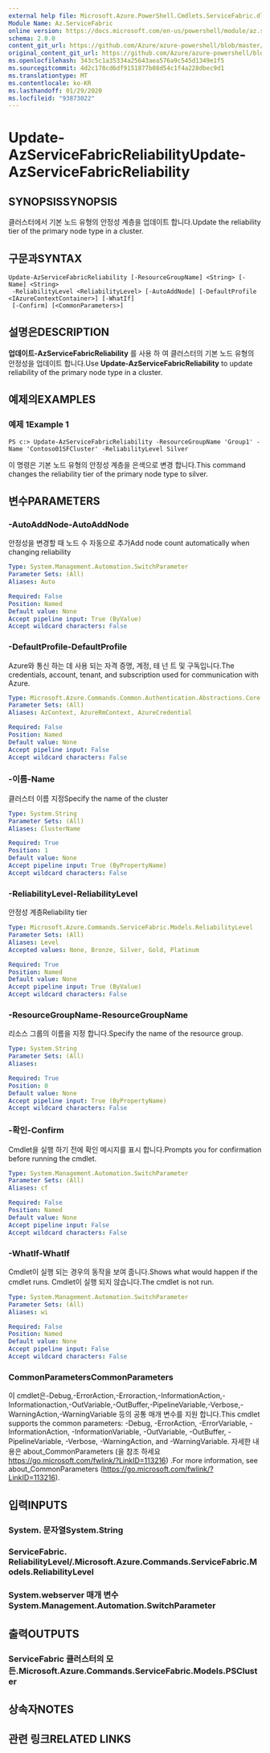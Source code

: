 ```yaml
---
external help file: Microsoft.Azure.PowerShell.Cmdlets.ServiceFabric.dll-Help.xml
Module Name: Az.ServiceFabric
online version: https://docs.microsoft.com/en-us/powershell/module/az.servicefabric/update-azservicefabricreliability
schema: 2.0.0
content_git_url: https://github.com/Azure/azure-powershell/blob/master/src/ServiceFabric/ServiceFabric/help/Update-AzServiceFabricReliability.md
original_content_git_url: https://github.com/Azure/azure-powershell/blob/master/src/ServiceFabric/ServiceFabric/help/Update-AzServiceFabricReliability.md
ms.openlocfilehash: 343c5c1a35334a25643aea576a9c545d1349e1f5
ms.sourcegitcommit: 4d2c178cd6df9151877b08d54c1f4a228dbec9d1
ms.translationtype: MT
ms.contentlocale: ko-KR
ms.lasthandoff: 01/29/2020
ms.locfileid: "93873022"
---
```

# <span data-ttu-id="970f2-101">Update-AzServiceFabricReliability</span><span class="sxs-lookup"><span data-stu-id="970f2-101">Update-AzServiceFabricReliability</span></span>

## <span data-ttu-id="970f2-102">SYNOPSIS</span><span class="sxs-lookup"><span data-stu-id="970f2-102">SYNOPSIS</span></span>
<span data-ttu-id="970f2-103">클러스터에서 기본 노드 유형의 안정성 계층을 업데이트 합니다.</span><span class="sxs-lookup"><span data-stu-id="970f2-103">Update the reliability tier of the primary node type in a cluster.</span></span>

## <span data-ttu-id="970f2-104">구문과</span><span class="sxs-lookup"><span data-stu-id="970f2-104">SYNTAX</span></span>

```
Update-AzServiceFabricReliability [-ResourceGroupName] <String> [-Name] <String>
 -ReliabilityLevel <ReliabilityLevel> [-AutoAddNode] [-DefaultProfile <IAzureContextContainer>] [-WhatIf]
 [-Confirm] [<CommonParameters>]
```

## <span data-ttu-id="970f2-105">설명은</span><span class="sxs-lookup"><span data-stu-id="970f2-105">DESCRIPTION</span></span>
<span data-ttu-id="970f2-106">**업데이트-AzServiceFabricReliability** 를 사용 하 여 클러스터의 기본 노드 유형의 안정성을 업데이트 합니다.</span><span class="sxs-lookup"><span data-stu-id="970f2-106">Use **Update-AzServiceFabricReliability** to update reliability of the primary node type in a cluster.</span></span>

## <span data-ttu-id="970f2-107">예제의</span><span class="sxs-lookup"><span data-stu-id="970f2-107">EXAMPLES</span></span>

### <span data-ttu-id="970f2-108">예제 1</span><span class="sxs-lookup"><span data-stu-id="970f2-108">Example 1</span></span>
```
PS c:> Update-AzServiceFabricReliability -ResourceGroupName 'Group1' -Name 'Contoso01SFCluster' -ReliabilityLevel Silver
```

<span data-ttu-id="970f2-109">이 명령은 기본 노드 유형의 안정성 계층을 은색으로 변경 합니다.</span><span class="sxs-lookup"><span data-stu-id="970f2-109">This command changes the reliability tier of the primary node type to silver.</span></span>

## <span data-ttu-id="970f2-110">변수</span><span class="sxs-lookup"><span data-stu-id="970f2-110">PARAMETERS</span></span>

### <span data-ttu-id="970f2-111">-AutoAddNode</span><span class="sxs-lookup"><span data-stu-id="970f2-111">-AutoAddNode</span></span>
<span data-ttu-id="970f2-112">안정성을 변경할 때 노드 수 자동으로 추가</span><span class="sxs-lookup"><span data-stu-id="970f2-112">Add node count automatically when changing reliability</span></span>

```yaml
Type: System.Management.Automation.SwitchParameter
Parameter Sets: (All)
Aliases: Auto

Required: False
Position: Named
Default value: None
Accept pipeline input: True (ByValue)
Accept wildcard characters: False
```

### <span data-ttu-id="970f2-113">-DefaultProfile</span><span class="sxs-lookup"><span data-stu-id="970f2-113">-DefaultProfile</span></span>
<span data-ttu-id="970f2-114">Azure와 통신 하는 데 사용 되는 자격 증명, 계정, 테 넌 트 및 구독입니다.</span><span class="sxs-lookup"><span data-stu-id="970f2-114">The credentials, account, tenant, and subscription used for communication with Azure.</span></span>

```yaml
Type: Microsoft.Azure.Commands.Common.Authentication.Abstractions.Core.IAzureContextContainer
Parameter Sets: (All)
Aliases: AzContext, AzureRmContext, AzureCredential

Required: False
Position: Named
Default value: None
Accept pipeline input: False
Accept wildcard characters: False
```

### <span data-ttu-id="970f2-115">-이름</span><span class="sxs-lookup"><span data-stu-id="970f2-115">-Name</span></span>
<span data-ttu-id="970f2-116">클러스터 이름 지정</span><span class="sxs-lookup"><span data-stu-id="970f2-116">Specify the name of the cluster</span></span>

```yaml
Type: System.String
Parameter Sets: (All)
Aliases: ClusterName

Required: True
Position: 1
Default value: None
Accept pipeline input: True (ByPropertyName)
Accept wildcard characters: False
```

### <span data-ttu-id="970f2-117">-ReliabilityLevel</span><span class="sxs-lookup"><span data-stu-id="970f2-117">-ReliabilityLevel</span></span>
<span data-ttu-id="970f2-118">안정성 계층</span><span class="sxs-lookup"><span data-stu-id="970f2-118">Reliability tier</span></span>

```yaml
Type: Microsoft.Azure.Commands.ServiceFabric.Models.ReliabilityLevel
Parameter Sets: (All)
Aliases: Level
Accepted values: None, Bronze, Silver, Gold, Platinum

Required: True
Position: Named
Default value: None
Accept pipeline input: True (ByValue)
Accept wildcard characters: False
```

### <span data-ttu-id="970f2-119">-ResourceGroupName</span><span class="sxs-lookup"><span data-stu-id="970f2-119">-ResourceGroupName</span></span>
<span data-ttu-id="970f2-120">리소스 그룹의 이름을 지정 합니다.</span><span class="sxs-lookup"><span data-stu-id="970f2-120">Specify the name of the resource group.</span></span>

```yaml
Type: System.String
Parameter Sets: (All)
Aliases:

Required: True
Position: 0
Default value: None
Accept pipeline input: True (ByPropertyName)
Accept wildcard characters: False
```

### <span data-ttu-id="970f2-121">-확인</span><span class="sxs-lookup"><span data-stu-id="970f2-121">-Confirm</span></span>
<span data-ttu-id="970f2-122">Cmdlet을 실행 하기 전에 확인 메시지를 표시 합니다.</span><span class="sxs-lookup"><span data-stu-id="970f2-122">Prompts you for confirmation before running the cmdlet.</span></span>

```yaml
Type: System.Management.Automation.SwitchParameter
Parameter Sets: (All)
Aliases: cf

Required: False
Position: Named
Default value: None
Accept pipeline input: False
Accept wildcard characters: False
```

### <span data-ttu-id="970f2-123">-WhatIf</span><span class="sxs-lookup"><span data-stu-id="970f2-123">-WhatIf</span></span>
<span data-ttu-id="970f2-124">Cmdlet이 실행 되는 경우의 동작을 보여 줍니다.</span><span class="sxs-lookup"><span data-stu-id="970f2-124">Shows what would happen if the cmdlet runs.</span></span>
<span data-ttu-id="970f2-125">Cmdlet이 실행 되지 않습니다.</span><span class="sxs-lookup"><span data-stu-id="970f2-125">The cmdlet is not run.</span></span>

```yaml
Type: System.Management.Automation.SwitchParameter
Parameter Sets: (All)
Aliases: wi

Required: False
Position: Named
Default value: None
Accept pipeline input: False
Accept wildcard characters: False
```

### <span data-ttu-id="970f2-126">CommonParameters</span><span class="sxs-lookup"><span data-stu-id="970f2-126">CommonParameters</span></span>
<span data-ttu-id="970f2-127">이 cmdlet은-Debug,-ErrorAction,-Erroraction,-InformationAction,-Informationaction,-OutVariable,-OutBuffer,-PipelineVariable,-Verbose,-WarningAction,-WarningVariable 등의 공통 매개 변수를 지원 합니다.</span><span class="sxs-lookup"><span data-stu-id="970f2-127">This cmdlet supports the common parameters: -Debug, -ErrorAction, -ErrorVariable, -InformationAction, -InformationVariable, -OutVariable, -OutBuffer, -PipelineVariable, -Verbose, -WarningAction, and -WarningVariable.</span></span> <span data-ttu-id="970f2-128">자세한 내용은 about_CommonParameters (을 참조 하세요 https://go.microsoft.com/fwlink/?LinkID=113216) .</span><span class="sxs-lookup"><span data-stu-id="970f2-128">For more information, see about_CommonParameters (https://go.microsoft.com/fwlink/?LinkID=113216).</span></span>

## <span data-ttu-id="970f2-129">입력</span><span class="sxs-lookup"><span data-stu-id="970f2-129">INPUTS</span></span>

### <span data-ttu-id="970f2-130">System. 문자열</span><span class="sxs-lookup"><span data-stu-id="970f2-130">System.String</span></span>

### <span data-ttu-id="970f2-131">ServiceFabric. ReliabilityLevel/.</span><span class="sxs-lookup"><span data-stu-id="970f2-131">Microsoft.Azure.Commands.ServiceFabric.Models.ReliabilityLevel</span></span>

### <span data-ttu-id="970f2-132">System.webserver 매개 변수</span><span class="sxs-lookup"><span data-stu-id="970f2-132">System.Management.Automation.SwitchParameter</span></span>

## <span data-ttu-id="970f2-133">출력</span><span class="sxs-lookup"><span data-stu-id="970f2-133">OUTPUTS</span></span>

### <span data-ttu-id="970f2-134">ServiceFabric 클러스터의 모든.</span><span class="sxs-lookup"><span data-stu-id="970f2-134">Microsoft.Azure.Commands.ServiceFabric.Models.PSCluster</span></span>

## <span data-ttu-id="970f2-135">상속자</span><span class="sxs-lookup"><span data-stu-id="970f2-135">NOTES</span></span>

## <span data-ttu-id="970f2-136">관련 링크</span><span class="sxs-lookup"><span data-stu-id="970f2-136">RELATED LINKS</span></span>

